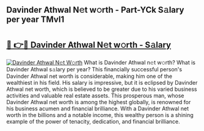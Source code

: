 ## Davinder Athwal N𝚎t w𝚘rth - Part-YCk S𝚊lary per year TMvI1

# <h2><a href="http://gc1pld.nevu.top/?p=Davinder+Athwal">🔗 👉🔴 Davinder Athwal N𝚎t w𝚘rth - S𝚊lary</a></h2>

[![Davinder Athwal N𝚎t W𝚘rth](https://i.imgur.com/Oavwk0R.jpeg)](http://gc1pld.nevu.top/?p=Davinder+Athwal)
What is Davinder Athwal n𝚎t w𝚘rth? What is Davinder Athwal s𝚊lary per year?
This financially successful person's Davinder Athwal net worth is considerable, making him one of the wealthiest in his field. His salary is impressive, but it is eclipsed by Davinder Athwal net worth, which is believed to be greater due to his varied business activities and valuable real estate assets. This prosperous man, whose Davinder Athwal net worth is among the highest globally, is renowned for his business acumen and financial brilliance. With a Davinder Athwal net worth in the billions and a notable income, this wealthy person is a shining example of the power of tenacity, dedication, and financial brilliance.
